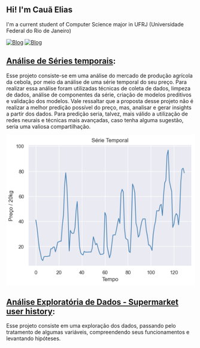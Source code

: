 ## Hi! I'm Cauã Elias
I'm a current student of Computer Science major in UFRJ (Universidade Federal do Rio de Janeiro)

[![Blog](https://img.shields.io/badge/Kaggle-20BEFF?style=for-the-badge&logo=Kaggle&logoColor=white)](https://www.kaggle.com/cauelias)
[![Blog](https://img.shields.io/badge/LinkedIn-0077B5?style=for-the-badge&logo=linkedin&logoColor=white)](https://www.linkedin.com/in/cau%C3%A3-elias-6b54711b7/)

## [Análise de Séries temporais](https://github.com/cauaedm/time_series_forecasting):

Esse projeto consiste-se em uma análise do mercado de produção agrícola da cebola, por meio da análise de uma série temporal do seu preço. Para realizar essa análise foram utilizadas técnicas de coleta de dados, limpeza de dados, análise de componentes da série, criação de modelos preditivos e validação dos modelos. Vale ressaltar que a proposta desse projeto não é realizar a melhor predição possível do preço, mas, analisar e gerar insights a partir dos dados. Para predição seria, talvez, mais válido a utilização de redes neurais e técnicas mais avançadas, caso tenha alguma sugestão, seria uma valiosa compartilhação.

![serie_temporal](time_series_plot.png)

## [Análise Exploratória de Dados - Supermarket user history](https://github.com/cauaedm/supermarket_history_analysis):

Esse projeto consiste em uma exploração dos dados, passando pelo tratamento de algumas variáveis, compreendendo seus funcionamentos e levantando hipóteses.
